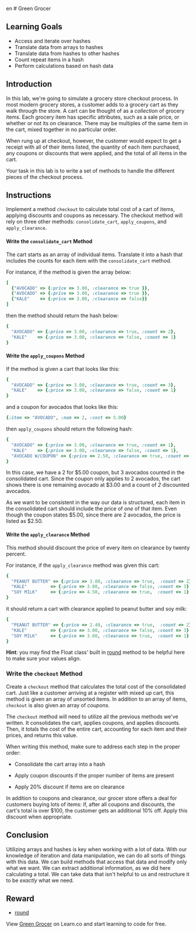 en # Green Grocer

## Learning Goals

- Access and iterate over hashes
- Translate data from arrays to hashes
- Translate data from hashes to other hashes
- Count repeat items in a hash
- Perform calculations based on hash data

## Introduction

In this lab, we're going to simulate a grocery store checkout process. In most
modern grocery stores, a customer adds to a grocery cart as they walk through
the store. A cart can be thought of as a _collection_ of grocery items. Each
grocery item has specific attributes, such as a sale price, or whether or not
its on clearance. There may be multiples of the same item in the cart, mixed
together in no particular order.

When rung up at checkout, however, the customer would expect to get a receipt
with all of their items listed, the quantity of each item purchased, any coupons
or discounts that were applied, and the total of all items in the cart.

Your task in this lab is to write a set of methods to handle the different
pieces of the checkout process.

## Instructions

Implement a method `checkout` to calculate total cost of a cart of items,
applying discounts and coupons as necessary. The checkout method will rely on
three other methods: `consolidate_cart`, `apply_coupons`, and `apply_clearance`.

#### Write the `consolidate_cart` Method

The cart starts as an array of individual items. Translate it into a hash that
includes the counts for each item with the `consolidate_cart` method.

For instance, if the method is given the array below:

```ruby
[
  {"AVOCADO" => {:price => 3.00, :clearance => true }},
  {"AVOCADO" => {:price => 3.00, :clearance => true }},
  {"KALE"    => {:price => 3.00, :clearance => false}}
]
```

then the method should return the hash below:

```ruby
{
  "AVOCADO" => {:price => 3.00, :clearance => true, :count => 2},
  "KALE"    => {:price => 3.00, :clearance => false, :count => 1}
}
```

#### Write the `apply_coupons` Method

If the method is given a cart that looks like this:

```ruby
{
  "AVOCADO" => {:price => 3.00, :clearance => true, :count => 3},
  "KALE"    => {:price => 3.00, :clearance => false, :count => 1}
}
```

and a coupon for avocados that looks like this:

```ruby
{:item => "AVOCADO", :num => 2, :cost => 5.00}
```

then `apply_coupons` should return the following hash:

```ruby
{
  "AVOCADO" => {:price => 3.00, :clearance => true, :count => 1},
  "KALE"    => {:price => 3.00, :clearance => false, :count => 1},
  "AVOCADO W/COUPON" => {:price => 2.50, :clearance => true, :count => 2},
}
```

In this case, we have a 2 for $5.00 coupon, but 3 avocados counted in the
consolidated cart. Since the coupon only applies to 2 avocados, the cart
shows there is one remaining avocado at $3.00 and a count of _2_ discounted
avocados.

As we want to be consistent in the way our data is structured,
each item in the consolidated cart should include the price of _one_ of that
item. Even though the coupon states $5.00, since there are 2 avocados, the
price is listed as $2.50.

#### Write the `apply_clearance` Method

This method should discount the price of every item on clearance by twenty
percent.

For instance, if the `apply_clearance` method was given this cart:

```ruby
{
  "PEANUT BUTTER" => {:price => 3.00, :clearance => true,  :count => 2},
  "KALE"         => {:price => 3.00, :clearance => false, :count => 3}
  "SOY MILK"     => {:price => 4.50, :clearance => true,  :count => 1}
}
```

it should return a cart with clearance applied to peanut butter and soy milk:

```ruby
{
  "PEANUT BUTTER" => {:price => 2.40, :clearance => true,  :count => 2},
  "KALE"         => {:price => 3.00, :clearance => false, :count => 3}
  "SOY MILK"     => {:price => 3.60, :clearance => true,  :count => 1}
}
```

**Hint**: you may find the Float class' built in [round][round] method to be
helpful here to make sure your values align.

### Write the `checkout` Method

Create a `checkout` method that calculates the total cost of the consolidated
cart. Just like a customer arriving at a register with mixed up cart, this
method is given an array of unsorted items. In addition to an array of items,
`checkout` is also given an array of _coupons_.

The `checkout` method will need to utilize all the previous methods we've
written. It consolidates the cart, applies coupons, and applies discounts. Then,
it totals the cost of the entire cart, accounting for each item and their
prices, and returns this value.

When writing this method, make sure to address each step in the proper order:

- Consolidate the cart array into a hash

- Apply coupon discounts if the proper number of items are present

- Apply 20% discount if items are on clearance

In addition to coupons and clearance, our grocer store offers a deal for
customers buying lots of items: if, after all coupons and discounts, the cart's
total is over $100, the customer gets an additional 10% off. Apply this
discount when appropriate.

## Conclusion

Utilizing arrays and hashes is key when working with a lot of data. With our
knowledge of iteration and data manipulation, we can do all sorts of things with
this data. We can build methods that access that data and modify only what we
want. We can extract additional information, as we did here calculating a total.
We can take data that isn't helpful to us and restructure it to be _exactly_
what we need.

## Reward

- [round][round]

[round]: https://ruby-doc.org/core-2.1.2/Float.html#method-i-round

<p data-visibility='hidden'>View <a href='https://learn.co/lessons/green_grocer'>Green Grocer</a> on Learn.co and start learning to code for free.</p>
